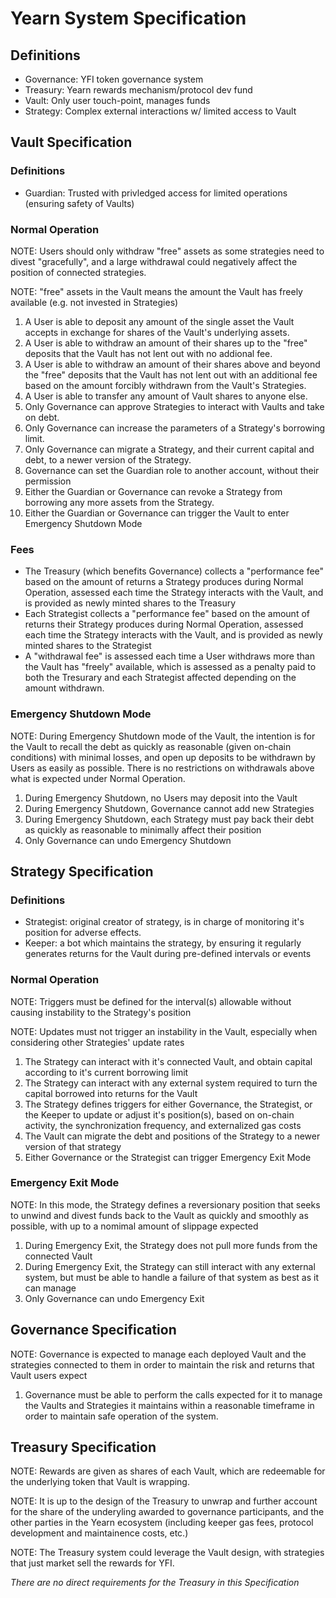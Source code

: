 # Yearn System Specification

## Definitions

- Governance: YFI token governance system
- Treasury: Yearn rewards mechanism/protocol dev fund
- Vault: Only user touch-point, manages funds
- Strategy: Complex external interactions w/ limited access to Vault

## Vault Specification

### Definitions

- Guardian: Trusted with privledged access for limited operations (ensuring safety of Vaults)

### Normal Operation

NOTE: Users should only withdraw "free" assets as some strategies need to divest "gracefully", and a large withdrawal could negatively affect the position of connected strategies.

NOTE: "free" assets in the Vault means the amount the Vault has freely available (e.g. not invested in Strategies)

1. A User is able to deposit any amount of the single asset the Vault accepts in exchange for shares of the Vault's underlying assets.
2. A User is able to withdraw an amount of their shares up to the "free" deposits that the Vault has not lent out with no addional fee.
3. A User is able to withdraw an amount of their shares above and beyond the "free" deposits that the Vault has not lent out with an additional fee based on the amount forcibly withdrawn from the Vault's Strategies.
4. A User is able to transfer any amount of Vault shares to anyone else.
5. Only Governance can approve Strategies to interact with Vaults and take on debt.
6. Only Governance can increase the parameters of a Strategy's borrowing limit.
7. Only Governance can migrate a Strategy, and their current capital and debt, to a newer version of the Strategy.
8. Governance can set the Guardian role to another account, without their permission
9. Either the Guardian or Governance can revoke a Strategy from borrowing any more assets from the Strategy.
10. Either the Guardian or Governance can trigger the Vault to enter Emergency Shutdown Mode

### Fees

- The Treasury (which benefits Governance) collects a "performance fee" based on the amount of returns a Strategy produces during Normal Operation, assessed each time the Strategy interacts with the Vault, and is provided as newly minted shares to the Treasury
- Each Strategist collects a "performance fee" based on the amount of returns their Strategy produces during Normal Operation, assessed each time the Strategy interacts with the Vault, and is provided as newly minted shares to the Strategist
- A "withdrawal fee" is assessed each time a User withdraws more than the Vault has "freely" available, which is assessed as a penalty paid to both the Tresurary and each Strategist affected depending on the amount withdrawn.

### Emergency Shutdown Mode

NOTE: During Emergency Shutdown mode of the Vault, the intention is for the Vault to recall the debt as quickly as reasonable (given on-chain conditions) with minimal losses, and open up deposits to be withdrawn by Users as easily as possible. There is no restrictions on withdrawals above what is expected under Normal Operation.

1. During Emergency Shutdown, no Users may deposit into the Vault
2. During Emergency Shutdown, Governance cannot add new Strategies
3. During Emergency Shutdown, each Strategy must pay back their debt as quickly as reasonable to minimally affect their position
4. Only Governance can undo Emergency Shutdown

## Strategy Specification

### Definitions

- Strategist: original creator of strategy, is in charge of monitoring it's position for adverse effects.
- Keeper: a bot which maintains the strategy, by ensuring it regularly generates returns for the Vault during pre-defined intervals or events

### Normal Operation

NOTE: Triggers must be defined for the interval(s) allowable without causing instability to the Strategy's position

NOTE: Updates must not trigger an instability in the Vault, especially when considering other Strategies' update rates

1. The Strategy can interact with it's connected Vault, and obtain capital according to it's current borrowing limit
2. The Strategy can interact with any external system required to turn the capital borrowed into returns for the Vault
3. The Strategy defines triggers for either Governance, the Strategist, or the Keeper to update or adjust it's position(s), based on on-chain activity, the synchronization frequency, and externalized gas costs
4. The Vault can migrate the debt and positions of the Strategy to a newer version of that strategy
5. Either Governance or the Strategist can trigger Emergency Exit Mode

### Emergency Exit Mode

NOTE: In this mode, the Strategy defines a reversionary position that seeks to unwind and divest funds back to the Vault as quickly and smoothly as possible, with up to a nomimal amount of slippage expected

1. During Emergency Exit, the Strategy does not pull more funds from the connected Vault
2. During Emergency Exit, the Strategy can still interact with any external system, but must be able to handle a failure of that system as best as it can manage
4. Only Governance can undo Emergency Exit

## Governance Specification

NOTE: Governance is expected to manage each deployed Vault and the strategies connected to them in order to maintain the risk and returns that Vault users expect

1. Governance must be able to perform the calls expected for it to manage the Vaults and Strategies it maintains within a reasonable timeframe in order to maintain safe operation of the system.

## Treasury Specification

NOTE: Rewards are given as shares of each Vault, which are redeemable for the underlying token that Vault is wrapping.

NOTE: It is up to the design of the Treasury to unwrap and further account for the share of the underyling awarded to governance participants, and the other parties in the Yearn ecosystem (including keeper gas fees, protocol development and maintainence costs, etc.)

NOTE: The Treasury system could leverage the Vault design, with strategies that just market sell the rewards for YFI.

*There are no direct requirements for the Treasury in this Specification*

